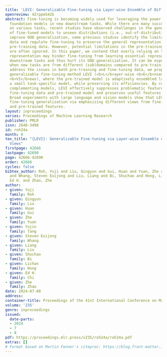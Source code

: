 ```yaml
---
title: 'LEVI: Generalizable Fine-tuning via Layer-wise Ensemble of Different Views'
openreview: 4ZrppmS42b
abstract: Fine-tuning is becoming widely used for leveraging the power of pre-trained
  foundation models in new downstream tasks. While there are many successes of fine-tuning
  on various tasks, recent studies have observed challenges in the generalization
  of fine-tuned models to unseen distributions (i.e., out-of-distribution; OOD). To
  improve OOD generalization, some previous studies identify the limitations of fine-tuning
  data and regulate fine-tuning to preserve the general representation learned from
  pre-training data. However, potential limitations in the pre-training data and models
  are often ignored. In this paper, we contend that overly relying on the pre-trained
  representation may hinder fine-tuning from learning essential representations for
  downstream tasks and thus hurt its OOD generalization. It can be especially catastrophic
  when new tasks are from different (sub)domains compared to pre-training data. To
  address the issues in both pre-training and fine-tuning data, we propose a novel
  generalizable fine-tuning method LEVI (<b>L</b>ayer-wise <b>E</b>nsemble of different
  <b>VI</b>ews), where the pre-trained model is adaptively ensembled layer-wise with
  a small task-specific model, while preserving its efficiencies. By combining two
  complementing models, LEVI effectively suppresses problematic features in both the
  fine-tuning data and pre-trained model and preserves useful features for new tasks.
  Broad experiments with large language and vision models show that LEVI greatly improves
  fine-tuning generalization via emphasizing different views from fine-tuning data
  and pre-trained features.
layout: inproceedings
series: Proceedings of Machine Learning Research
publisher: PMLR
issn: 2640-3498
id: roh24a
month: 0
tex_title: "{LEVI}: Generalizable Fine-tuning via Layer-wise Ensemble of Different
  Views"
firstpage: 42666
lastpage: 42690
page: 42666-42690
order: 42666
cycles: false
bibtex_author: Roh, Yuji and Liu, Qingyun and Gui, Huan and Yuan, Zhe and Tang, Yujin
  and Whang, Steven Euijong and Liu, Liang and Bi, Shuchao and Hong, Lichan and Chi,
  Ed H. and Zhao, Zhe
author:
- given: Yuji
  family: Roh
- given: Qingyun
  family: Liu
- given: Huan
  family: Gui
- given: Zhe
  family: Yuan
- given: Yujin
  family: Tang
- given: Steven Euijong
  family: Whang
- given: Liang
  family: Liu
- given: Shuchao
  family: Bi
- given: Lichan
  family: Hong
- given: Ed H.
  family: Chi
- given: Zhe
  family: Zhao
date: 2024-07-08
address:
container-title: Proceedings of the 41st International Conference on Machine Learning
volume: '235'
genre: inproceedings
issued:
  date-parts:
  - 2024
  - 7
  - 8
pdf: https://proceedings.mlr.press/v235/roh24a/roh24a.pdf
extras: []
# Format based on Martin Fenner's citeproc: https://blog.front-matter.io/posts/citeproc-yaml-for-bibliographies/
---
```

